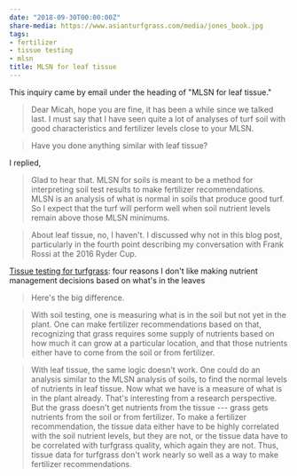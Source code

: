 ```yaml
---
date: "2018-09-30T00:00:00Z"
share-media: https://www.asianturfgrass.com/media/jones_book.jpg
tags:
- fertilizer
- tissue testing
- mlsn
title: MLSN for leaf tissue
---
```


This inquiry came by email under the heading of "MLSN for leaf tissue."

> Dear Micah, hope you are fine, it has been a while since we talked last. I must say that I have seen quite a lot of analyses of turf soil with good characteristics and fertilizer levels close to your MLSN.

> Have you done anything similar with leaf tissue?

I replied,

> Glad to hear that. MLSN for soils is meant to be a method for interpreting soil test results to make fertilizer recommendations. MLSN is an analysis of what is normal in soils that produce good turf. So I expect that the turf will perform well when soil nutrient levels remain above those MLSN minimums.

> About leaf tissue, no, I haven't. I discussed why not in this blog post, particularly in the fourth point describing my conversation with Frank Rossi at the 2016 Ryder Cup.

[Tissue testing for turfgrass](https://www.asianturfgrass.com/2017-08-09-not-tissue-test-3-reasons/): four reasons I don't like making nutrient management decisions based on what's in the leaves

> Here's the big difference.

> With soil testing, one is measuring what is in the soil but not yet in the plant. One can make fertilizer recommendations based on that, recognizing that grass requires some supply of nutrients based on how much it can grow at a particular location, and that those nutrients either have to come from the soil or from fertilizer.

> With leaf tissue, the same logic doesn't work. One could do an analysis similar to the MLSN analysis of soils, to find the normal levels of nutrients in leaf tissue. Now what we have is a measure of what is in the plant already. That's interesting from a research perspective. But the grass doesn't get nutrients from the tissue --- grass gets nutrients from the soil or from fertilizer. To make a fertilizer recommendation, the tissue data either have to be highly correlated with the soil nutrient levels, but they are not, or the tissue data have to be correlated with turfgrass quality, which again they are not. Thus, tissue data for turfgrass don't work nearly so well as a way to make fertilizer recommendations.
